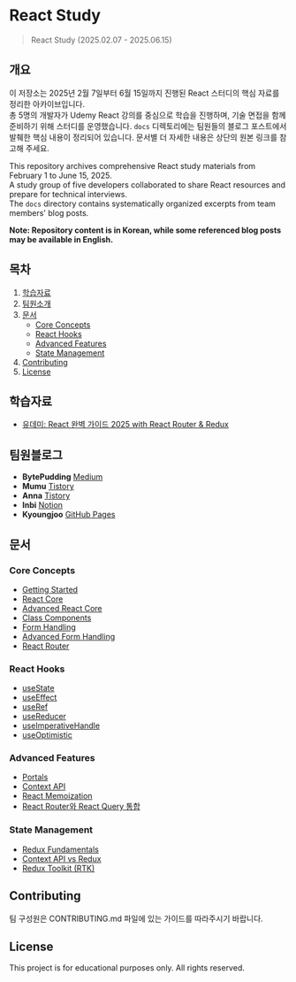 # React Study

> React Study (2025.02.07 - 2025.06.15)

## 개요

이 저장소는 2025년 2월 7일부터 6월 15일까지 진행된 React 스터디의 핵심 자료를 정리한 아카이브입니다.  
총 5명의 개발자가 Udemy React 강의를 중심으로 학습을 진행하며, 기술 면접을 함께 준비하기 위해 스터디를 운영했습니다.
`docs` 디렉토리에는 팀원들의 블로그 포스트에서 발췌한 핵심 내용이 정리되어 있습니다. 문서별 더 자세한 내용은 상단의 원본 링크를 참고해 주세요.

This repository archives comprehensive React study materials from February 1 to June 15, 2025.  
A study group of five developers collaborated to share React resources and prepare for technical interviews.  
The `docs` directory contains systematically organized excerpts from team members' blog posts.

**Note: Repository content is in Korean, while some referenced blog posts may be available in English.**

## 목차

1. [학습자료](#학습자료)
2. [팀원소개](#팀원소개)
3. [문서](#문서)
   - [Core Concepts](#core-concepts)
   - [React Hooks](#react-hooks)
   - [Advanced Features](#advanced-features)
   - [State Management](#state-management)
4. [Contributing](#contributing)
5. [License](#license)

## 학습자료

- [유데미: React 완벽 가이드 2025 with React Router & Redux](https://www.udemy.com/course/best-react/?couponCode=ST21MT30625G2)

## 팀원블로그

- **BytePudding** [Medium](https://medium.com/@bytePudding)
- **Mumu** [Tistory](https://mumu-kim.tistory.com/)
- **Anna** [Tistory](https://dksek3050.tistory.com/)
- **Inbi** [Notion](https://purple-reward-505.notion.site/React-1-a230a5fa52b04962adc1f80082341a94)
- **Kyoungjoo** [GitHub Pages](https://kyoungjooo.github.io/)

## 문서

### Core Concepts

- [Getting Started](docs/basics/getting-started.md)
- [React Core](docs/basics/react-core.md)
- [Advanced React Core](docs/basics/advanced-react-core.md)
- [Class Components](docs/basics/class-component.md)
- [Form Handling](docs/basics/form.md)
- [Advanced Form Handling](docs/basics/form-advanced.md)
- [React Router](docs/basics/react-router.md)

### React Hooks

- [useState](docs/hooks/useState.md)
- [useEffect](docs/hooks/useEffect.md)
- [useRef](docs/hooks/useRef.md)
- [useReducer](docs/hooks/useReducer.md)
- [useImperativeHandle](docs/hooks/useImperativeHandle.md)
- [useOptimistic](docs/hooks/useOptimistic.md)

### Advanced Features

- [Portals](docs/advanced/portals.md)
- [Context API](docs/advanced/context-api.md)
- [React Memoization](docs/advanced/memoization.md)
- [React Router와 React Query 통합](docs/advanced/react-router-query.md)

### State Management

- [Redux Fundamentals](docs/states/redux.md)
- [Context API vs Redux](docs/states/context-redux.md)
- [Redux Toolkit (RTK)](docs/states/rtk.md)

## Contributing

팀 구성원은 CONTRIBUTING.md 파일에 있는 가이드를 따라주시기 바랍니다.

## License

This project is for educational purposes only. All rights reserved.
